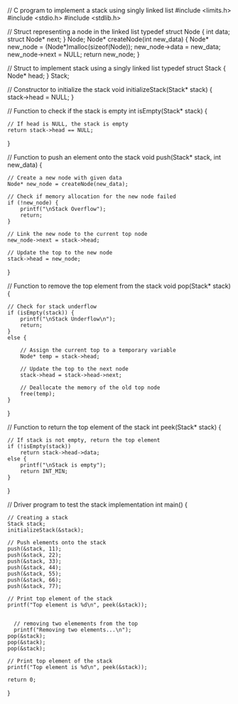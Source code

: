 // C program to implement a stack using singly linked list
#include <limits.h>
#include <stdio.h>
#include <stdlib.h>

// Struct representing a node in the linked list
typedef struct Node {
    int data;
    struct Node* next;
} Node;
Node* createNode(int new_data) {
    Node* new_node = (Node*)malloc(sizeof(Node));
    new_node->data = new_data;
    new_node->next = NULL;
    return new_node;
}

// Struct to implement stack using a singly linked list
typedef struct Stack {
    Node* head;
} Stack;

// Constructor to initialize the stack
void initializeStack(Stack* stack) { stack->head = NULL; }

// Function to check if the stack is empty
int isEmpty(Stack* stack) {
  
    // If head is NULL, the stack is empty
    return stack->head == NULL;
}

// Function to push an element onto the stack
void push(Stack* stack, int new_data) {
  
    // Create a new node with given data
    Node* new_node = createNode(new_data);

    // Check if memory allocation for the new node failed
    if (!new_node) {
        printf("\nStack Overflow");
        return;
    }

    // Link the new node to the current top node
    new_node->next = stack->head;

    // Update the top to the new node
    stack->head = new_node;
}

// Function to remove the top element from the stack
void pop(Stack* stack) {
  
    // Check for stack underflow
    if (isEmpty(stack)) {
        printf("\nStack Underflow\n");
        return;
    }
    else {
      
        // Assign the current top to a temporary variable
        Node* temp = stack->head;

        // Update the top to the next node
        stack->head = stack->head->next;

        // Deallocate the memory of the old top node
        free(temp);
    }
}

// Function to return the top element of the stack
int peek(Stack* stack) {
  
    // If stack is not empty, return the top element
    if (!isEmpty(stack))
        return stack->head->data;
    else {
        printf("\nStack is empty");
        return INT_MIN;
    }
}

// Driver program to test the stack implementation
int main() {
  
    // Creating a stack
    Stack stack;
    initializeStack(&stack);

    // Push elements onto the stack
    push(&stack, 11);
    push(&stack, 22);
    push(&stack, 33);
    push(&stack, 44);
    push(&stack, 55);
    push(&stack, 66);
    push(&stack, 77);

    // Print top element of the stack
    printf("Top element is %d\n", peek(&stack));

  
      // removing two elemements from the top
      printf("Removing two elements...\n");
    pop(&stack);
    pop(&stack);
    pop(&stack);

    // Print top element of the stack
    printf("Top element is %d\n", peek(&stack));

    return 0;
}
